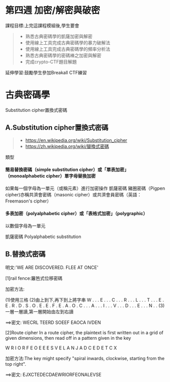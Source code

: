 # 第四週	加密/解密與破密

課程目標:上完這課程模組後,學生要會
>* 熟悉古典密碼學的凱薩加密與解密
>* 使用線上工具完成古典密碼學的暴力破解法
>* 使用線上工具完成古典密碼學的頻率分析法
>* 熟悉古典密碼學的密碼棒之加密與解密
>* 完成crypto-CTF題目解題

延伸學習:鼓勵學生參加Breakall CTF練習

# 古典密碼學

Substitution cipher置換式密碼

## A.Substitution cipher置換式密碼

>* https://en.wikipedia.org/wiki/Substitution_cipher
>* https://zh.wikipedia.org/wiki/替換式密碼

類型

#### 簡易替換密碼（simple substitution cipher）或「單表加密」（monoalphabetic cipher）單字母替換加密

如果每一個字母為一單元（或稱元素）進行加密操作
凱薩密碼
豬圈密碼（Pigpen cipher)亦稱共濟會密碼（masonic cipher）或共濟會員密碼（英語：Freemason's cipher）

#### 多表加密（polyalphabetic cipher）或「表格式加密」（polygraphic）
以數個字母為一單元

凱薩密碼
Polyalphabetic substitution


## B.替換式密碼

明文:'WE ARE DISCOVERED. FLEE AT ONCE'

[1]rail fence:籬笆式位移密碼

加密方法:

(1)使用三格
(2)由上到下,再下到上將字串
W . . . E . . . C . . . R . . . L . . . T . . . E
. E . R . D . S . O . E . E . F . E . A . O . C .
. . A . . . I . . . V . . . D . . . E . . . N . .
(3)一層一層讀,第一層開始由左到右讀

==>密文: WECRL TEERD SOEEF EAOCA IVDEN

[2]Route cipher
In a route cipher, the plaintext is first written out in a grid of given dimensions, 
then read off in a pattern given in the key

W R I O R F E O E 
E E S V E L A N J 
A D C E D E T C X 

加密方法:The key might specify "spiral inwards, clockwise, starting from the top right". 

==>密文: EJXCTEDECDAEWRIORFEONALEVSE
